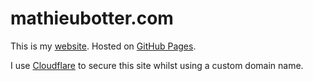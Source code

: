 # mathieubotter.com

This is my [website](mathieubotter.com).
Hosted on [GitHub Pages](https://pages.github.com/).

I use [Cloudflare](https://blog.cloudflare.com/secure-and-fast-github-pages-with-cloudflare/) to secure this site whilst using a custom domain name.